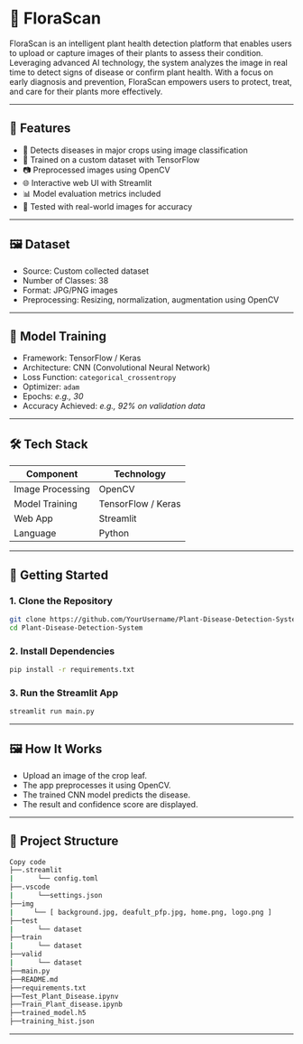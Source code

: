 # 🌿 FloraScan

FloraScan is an intelligent plant health detection platform that enables users to upload or capture images of their plants to assess their condition. Leveraging advanced AI technology, the system analyzes the image in real time to detect signs of disease or confirm plant health. With a focus on early diagnosis and prevention, FloraScan empowers users to protect, treat, and care for their plants more effectively.

---

## 📌 Features

- 🌱 Detects diseases in major crops using image classification
- 🧠 Trained on a custom dataset with TensorFlow
- 📷 Preprocessed images using OpenCV
- 🌐 Interactive web UI with Streamlit
- 📊 Model evaluation metrics included
- 🧪 Tested with real-world images for accuracy

---

## 🖼️ Dataset

- Source: Custom collected dataset
- Number of Classes: 38
- Format: JPG/PNG images
- Preprocessing: Resizing, normalization, augmentation using OpenCV

---

## 🧠 Model Training

- Framework: TensorFlow / Keras
- Architecture: CNN (Convolutional Neural Network)
- Loss Function: `categorical_crossentropy`
- Optimizer: `adam`
- Epochs: *e.g., 30*
- Accuracy Achieved: *e.g., 92% on validation data*

---

## 🛠️ Tech Stack

| Component      | Technology        |
|----------------|-------------------|
| Image Processing | OpenCV            |
| Model Training   | TensorFlow / Keras|
| Web App          | Streamlit         |
| Language         | Python            |

---

## 🚀 Getting Started

### 1. Clone the Repository
```bash
git clone https://github.com/YourUsername/Plant-Disease-Detection-System.git
cd Plant-Disease-Detection-System
```

### 2. Install Dependencies
```bash
pip install -r requirements.txt
```

### 3. Run the Streamlit App
```bash
streamlit run main.py
```

---

## 🖼️ How It Works

- Upload an image of the crop leaf.
- The app preprocesses it using OpenCV.
- The trained CNN model predicts the disease.
- The result and confidence score are displayed.

---

## 📁 Project Structure
```bash
Copy code
├──.streamlit
|      └── config.toml
├──.vscode
|      └──settings.json
├──img
|     └── [ background.jpg, deafult_pfp.jpg, home.png, logo.png ]
├──test
|      └── dataset
├──train
|      └── dataset
├──valid
|      └── dataset
├──main.py
├──README.md
├──requirements.txt
├──Test_Plant_Disease.ipynv
├──Train_Plant_disease.ipynb
├──trained_model.h5
├──training_hist.json
```

---
